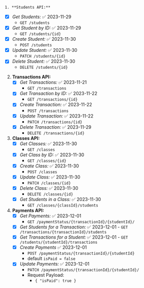 	1. **Students API:**
   - [x] *Get Students:* ✅ 2023-11-29
	   - `GET /students`
   - [x] *Get Student by ID:* ✅ 2023-11-29
	   - `GET /students/{id}`
   - [x] *Create Student:* ✅ 2023-11-30
	   - `POST /students`
   - [x] *Update Student:* ✅ 2023-11-30
	   - `PATCH /students/{id}`
   - [x] *Delete Student:* ✅ 2023-11-30
	   - `DELETE /students/{id}`

2. **Transactions API:**
   - [x] *Get Transactions:* ✅ 2023-11-21
	   - `GET /transactions`
   - [x] *Get Transaction by ID:* ✅ 2023-11-22
	   - `GET /transactions/{id}`
   - [x] *Create Transaction:* ✅ 2023-11-22
	   - `POST /transactions`
   - [x] *Update Transaction:* ✅ 2023-11-22
	   - `PATCH /transactions/{id}`
   - [x] *Delete Transaction:* ✅ 2023-11-29
	   - `DELETE /transactions/{id}`

3. **Classes API:**
   - [x] *Get Classes:* ✅ 2023-11-30
	   - `GET /classes`
   - [x] *Get Class by ID:* ✅ 2023-11-30
	   - `GET /classes/{id}`
   - [x] *Create Class:* ✅ 2023-11-30
	   - `POST /classes`
   - [x] *Update Class:* ✅ 2023-11-30
	   - `PATCH /classes/{id}`
   - [x] *Delete Class:* ✅ 2023-11-30
	   - `DELETE /classes/{id}`
   - [x] *Get Students in a Class:* ✅ 2023-11-30
	   - `GET /classes/{classId}/students`


4. **Payments API:**
   - [x] *Get Payments:* ✅ 2023-12-01
	   - `GET /paymentStatus/{transactionId}/{studentId}/`
	- [x] *Get Students for a Transaction:* ✅ 2023-12-01
	      - `GET /transactions/{transactionId}/students`
	- [x] *Get Transactions for a Student:* ✅ 2023-12-01
	      - `GET /students/{studentId}/transactions`
   - [x] *Create Payments* ✅ 2023-12-01
		-  `POST /paymentStatus/{transactionId}/{studentId}`
		- default `isPaid = false`
   - [x] *Update Payments:* ✅ 2023-12-01
	   - `PATCH /paymentStatus/{transactionId}/{studentId}/`
      - Request Payload:  
	      - `{ "isPaid": true }`

